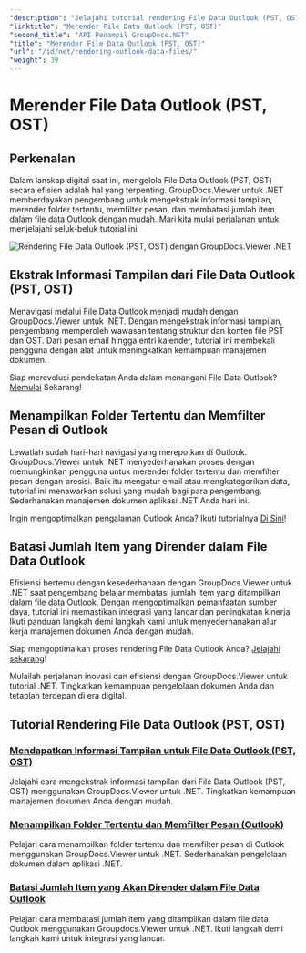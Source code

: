 ```yaml
---
"description": "Jelajahi tutorial rendering File Data Outlook (PST, OST) dengan GroupDocs.Viewer untuk .NET. Temukan teknik manajemen dokumen yang efisien dengan mudah."
"linktitle": "Merender File Data Outlook (PST, OST)"
"second_title": "API Penampil GroupDocs.NET"
"title": "Merender File Data Outlook (PST, OST)"
"url": "/id/net/rendering-outlook-data-files/"
"weight": 39
---
```


# Merender File Data Outlook (PST, OST)

## Perkenalan

Dalam lanskap digital saat ini, mengelola File Data Outlook (PST, OST) secara efisien adalah hal yang terpenting. GroupDocs.Viewer untuk .NET memberdayakan pengembang untuk mengekstrak informasi tampilan, merender folder tertentu, memfilter pesan, dan membatasi jumlah item dalam file data Outlook dengan mudah. Mari kita mulai perjalanan untuk menjelajahi seluk-beluk tutorial ini.

![Rendering File Data Outlook (PST, OST) dengan GroupDocs.Viewer .NET](/viewer/rendering-outlook-data-files/image.png)

## Ekstrak Informasi Tampilan dari File Data Outlook (PST, OST)
Menavigasi melalui File Data Outlook menjadi mudah dengan GroupDocs.Viewer untuk .NET. Dengan mengekstrak informasi tampilan, pengembang memperoleh wawasan tentang struktur dan konten file PST dan OST. Dari pesan email hingga entri kalender, tutorial ini membekali pengguna dengan alat untuk meningkatkan kemampuan manajemen dokumen. 

Siap merevolusi pendekatan Anda dalam menangani File Data Outlook? [Memulai](./get-view-info-outlook-data-file/) Sekarang!

## Menampilkan Folder Tertentu dan Memfilter Pesan di Outlook
Lewatlah sudah hari-hari navigasi yang merepotkan di Outlook. GroupDocs.Viewer untuk .NET menyederhanakan proses dengan memungkinkan pengguna untuk merender folder tertentu dan memfilter pesan dengan presisi. Baik itu mengatur email atau mengkategorikan data, tutorial ini menawarkan solusi yang mudah bagi para pengembang. Sederhanakan manajemen dokumen aplikasi .NET Anda hari ini.

Ingin mengoptimalkan pengalaman Outlook Anda? Ikuti tutorialnya [Di Sini](./render-specific-folders-and-filter-messages-outlook/)!

## Batasi Jumlah Item yang Dirender dalam File Data Outlook
Efisiensi bertemu dengan kesederhanaan dengan GroupDocs.Viewer untuk .NET saat pengembang belajar membatasi jumlah item yang ditampilkan dalam file data Outlook. Dengan mengoptimalkan pemanfaatan sumber daya, tutorial ini memastikan integrasi yang lancar dan peningkatan kinerja. Ikuti panduan langkah demi langkah kami untuk menyederhanakan alur kerja manajemen dokumen Anda dengan mudah.

Siap mengoptimalkan proses rendering File Data Outlook Anda? [Jelajahi sekarang](./limit-items-to-render-outlook-data-files/)!

Mulailah perjalanan inovasi dan efisiensi dengan GroupDocs.Viewer untuk tutorial .NET. Tingkatkan kemampuan pengelolaan dokumen Anda dan tetaplah terdepan di era digital.
## Tutorial Rendering File Data Outlook (PST, OST)
### [Mendapatkan Informasi Tampilan untuk File Data Outlook (PST, OST)](./get-view-info-outlook-data-file/)
Jelajahi cara mengekstrak informasi tampilan dari File Data Outlook (PST, OST) menggunakan GroupDocs.Viewer untuk .NET. Tingkatkan kemampuan manajemen dokumen Anda dengan mudah.
### [Menampilkan Folder Tertentu dan Memfilter Pesan (Outlook)](./render-specific-folders-and-filter-messages-outlook/)
Pelajari cara menampilkan folder tertentu dan memfilter pesan di Outlook menggunakan GroupDocs.Viewer untuk .NET. Sederhanakan pengelolaan dokumen dalam aplikasi .NET.
### [Batasi Jumlah Item yang Akan Dirender dalam File Data Outlook](./limit-items-to-render-outlook-data-files/)
Pelajari cara membatasi jumlah item yang ditampilkan dalam file data Outlook menggunakan Groupdocs.Viewer untuk .NET. Ikuti langkah demi langkah kami untuk integrasi yang lancar.